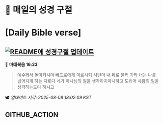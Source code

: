 # 🙏 매일의 성경 구절
# [Daily Bible verse]
## [![README에 성경구절 업데이트](https://github.com/DONGSUKA/first_test/actions/workflows/update-readme-bible.yml/badge.svg)](https://github.com/DONGSUKA/first_test/actions/workflows/update-readme-bible.yml)
<!-- START_BIBLE_VERSE -->
📖 **마태복음 16:23**
> 예수께서 돌이키시며 베드로에게 이르시되 사탄아 내 뒤로 물러 가라 너는 나를 넘어지게 하는 자로다 네가 하나님의 일을 생각하지아니하고 도리어 사람의 일을 생각하는도다 하시고

🕊️ _업데이트 시각: 2025-08-08 18:02:09 KST_
  <!-- END_BIBLE_VERSE -->
## GITHUB_ACTION
